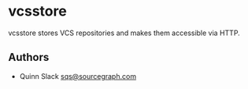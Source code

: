 # vcsstore

vcsstore stores VCS repositories and makes them accessible via HTTP.


## Authors

* Quinn Slack <sqs@sourcegraph.com>
